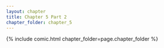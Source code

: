 ```yaml
---
layout: chapter
title: Chapter 5 Part 2
chapter_folder: chapter_5
---
```


{% include comic.html chapter_folder=page.chapter_folder %}
